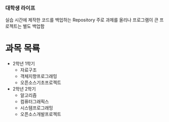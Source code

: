 ### 대학생 라이프
실습 시간에 제작한 코드를 백업하는 Repository
주로 과제를 올리나 프로그램이 큰 프로젝트는 별도 백업함

# 과목 목룍
* 2학년 1학기
    * 자료구조
    * 객체지향프로그래밍
    * 오픈소스기초프로젝트
* 2학년 2학기
    * 알고리즘
    * 컴퓨터그래픽스
    * 시스템프로그래밍
    * 오픈소스개발프로젝트
